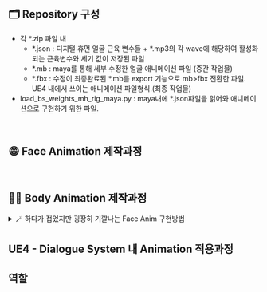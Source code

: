 ## 🗂️ Repository 구성

* 각 *.zip 파일 내
  * *.json : 디지털 휴먼 얼굴 근육 변수들 + *.mp3의 각 wave에 해당하여 활성화되는 근육변수와 세기 값이 저장된 파일
  * *.mb : maya를 통해 세부 수정한 얼굴 애니메이션 파일 (중간 작업물)
  * *.fbx : 수정이 최종완료된 *.mb를 export 기능으로 mb>fbx 전환한 파일. UE4 내에서 쓰이는 애니메이션 파일형식.(최종 작업물)
* load_bs_weights_mh_rig_maya.py : maya내에 *.json파일을 읽어와 애니메이션으로 구현하기 위한 파일.

<br>

## 😁 Face Animation 제작과정


<br>

## 🤸‍♂️ Body Animation 제작과정


<details>
<summary> 🪄 하다가 접었지만 굉장히 기깔나는 Face Anim 구현방법</summary>

<!-- summary 아래 한칸 공백 두어야함 -->
## 접은 제목
접은 내용
</details>

## UE4 - Dialogue System 내 Animation 적용과정

## 역할
